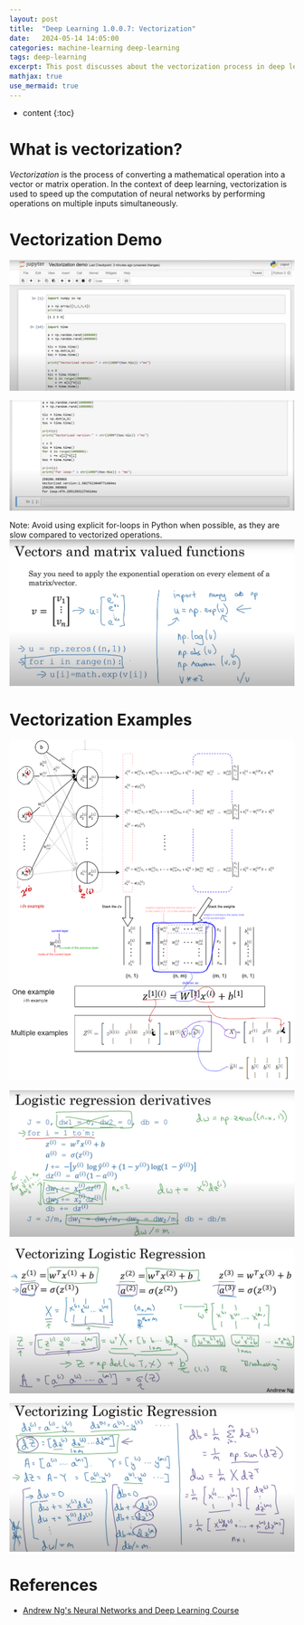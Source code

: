 ```yaml
---
layout: post
title:  "Deep Learning 1.0.0.7: Vectorization"
date:   2024-05-14 14:05:00
categories: machine-learning deep-learning
tags: deep-learning
excerpt: This post discusses about the vectorization process in deep learning. Python code implementation is also provided.
mathjax: true
use_mermaid: true
---
```


* content
{:toc}

# What is vectorization?
_Vectorization_ is the process of converting a mathematical operation into a vector or matrix operation.
In the context of deep learning, vectorization is used to speed up the computation of neural networks by performing operations on multiple inputs simultaneously.

# Vectorization Demo
![vectorization](/assets/images/deep_learning/302/vectorization_demo.png)

![vectorization](/assets/images/deep_learning/302/vectorization_demo_2.png)

Note: Avoid using explicit for-loops in Python when possible, as they are slow compared to vectorized operations.
![vectorization](/assets/images/deep_learning/302/avoid_forloop.png)

# Vectorization Examples
![Example.png](/assets/images/deep_learning/302/vectorization_drawing.png)

![Example.png](/assets/images/deep_learning/302/example.png)

![Example2.png](/assets/images/deep_learning/302/example2.png)

![Example3.png](/assets/images/deep_learning/302/example3.png)


# References
- [Andrew Ng's Neural Networks and Deep Learning Course](https://www.coursera.org/learn/neural-networks-deep-learning)
